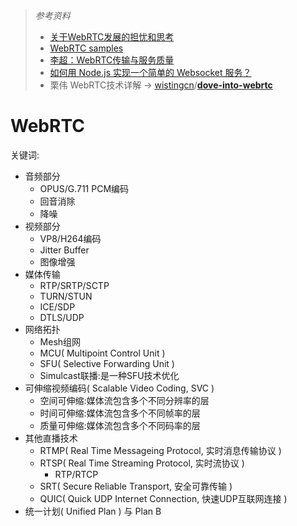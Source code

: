 > *参考资料*
>
> - [关于WebRTC发展的担忧和思考](https://mp.weixin.qq.com/s/gbO2mbxDYS5NZutLIrnbWA)
> - [WebRTC samples](https://webrtc.github.io/samples/)
> - [李超：WebRTC传输与服务质量](https://mp.weixin.qq.com/s/XV0aZLgOeKEOFJ5cOh79Ww)
> - [如何用 Node.js 实现一个简单的 Websocket 服务？](https://mp.weixin.qq.com/s/jrXsXch-wnlTcS2JEKe32Q)
> - 栗伟 WebRTC技术详解 -> [wistingcn](https://github.com/wistingcn)/**[dove-into-webrtc](https://github.com/wistingcn/dove-into-webrtc)**
# WebRTC

关键词:
- 音频部分
    - OPUS/G.711 PCM编码
    - 回音消除
    - 降噪
- 视频部分
    - VP8/H264编码
    - Jitter Buffer
    - 图像增强
- 媒体传输
    - RTP/SRTP/SCTP
    - TURN/STUN
    - ICE/SDP
    - DTLS/UDP
- 网络拓扑
    - Mesh组网
    - MCU( Multipoint Control Unit )
    - SFU( Selective Forwarding Unit )
    - Simulcast联播:是一种SFU技术优化
- 可伸缩视频编码( Scalable Video Coding, SVC )
    - 空间可伸缩:媒体流包含多个不同分辨率的层
    - 时间可伸缩:媒体流包含多个不同帧率的层
    - 质量可伸缩:媒体流包含多个不同码率的层
- 其他直播技术
    - RTMP( Real Time Messageing Protocol, 实时消息传输协议 )
    - RTSP( Real Time Streaming Protocol, 实时流协议 )
        - RTP/RTCP
    - SRT( Secure Reliable Transport, 安全可靠传输 )
    - QUIC( Quick UDP Internet Connection, 快速UDP互联网连接 )
- 统一计划( Unified Plan ) 与 Plan B

